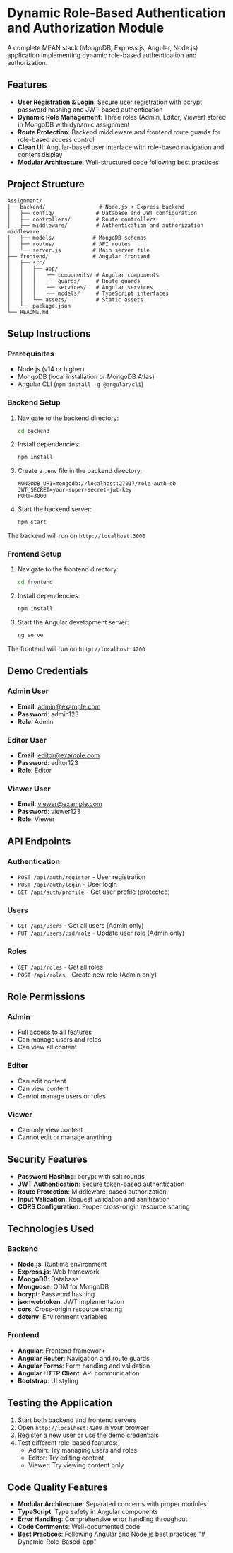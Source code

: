 # Dynamic Role-Based Authentication and Authorization Module

A complete MEAN stack (MongoDB, Express.js, Angular, Node.js) application implementing dynamic role-based authentication and authorization.

## Features

- **User Registration & Login**: Secure user registration with bcrypt password hashing and JWT-based authentication
- **Dynamic Role Management**: Three roles (Admin, Editor, Viewer) stored in MongoDB with dynamic assignment
- **Route Protection**: Backend middleware and frontend route guards for role-based access control
- **Clean UI**: Angular-based user interface with role-based navigation and content display
- **Modular Architecture**: Well-structured code following best practices

## Project Structure

```
Assignment/
├── backend/                 # Node.js + Express backend
│   ├── config/             # Database and JWT configuration
│   ├── controllers/        # Route controllers
│   ├── middleware/         # Authentication and authorization middleware
│   ├── models/            # MongoDB schemas
│   ├── routes/            # API routes
│   └── server.js          # Main server file
├── frontend/              # Angular frontend
│   ├── src/
│   │   ├── app/
│   │   │   ├── components/ # Angular components
│   │   │   ├── guards/     # Route guards
│   │   │   ├── services/   # Angular services
│   │   │   └── models/     # TypeScript interfaces
│   │   └── assets/         # Static assets
│   └── package.json
└── README.md
```

## Setup Instructions

### Prerequisites

- Node.js (v14 or higher)
- MongoDB (local installation or MongoDB Atlas)
- Angular CLI (`npm install -g @angular/cli`)

### Backend Setup

1. Navigate to the backend directory:
   ```bash
   cd backend
   ```

2. Install dependencies:
   ```bash
   npm install
   ```

3. Create a `.env` file in the backend directory:
   ```
   MONGODB_URI=mongodb://localhost:27017/role-auth-db
   JWT_SECRET=your-super-secret-jwt-key
   PORT=3000
   ```

4. Start the backend server:
   ```bash
   npm start
   ```

The backend will run on `http://localhost:3000`

### Frontend Setup

1. Navigate to the frontend directory:
   ```bash
   cd frontend
   ```

2. Install dependencies:
   ```bash
   npm install
   ```

3. Start the Angular development server:
   ```bash
   ng serve
   ```

The frontend will run on `http://localhost:4200`

## Demo Credentials

### Admin User
- **Email**: admin@example.com
- **Password**: admin123
- **Role**: Admin

### Editor User
- **Email**: editor@example.com
- **Password**: editor123
- **Role**: Editor

### Viewer User
- **Email**: viewer@example.com
- **Password**: viewer123
- **Role**: Viewer

## API Endpoints

### Authentication
- `POST /api/auth/register` - User registration
- `POST /api/auth/login` - User login
- `GET /api/auth/profile` - Get user profile (protected)

### Users
- `GET /api/users` - Get all users (Admin only)
- `PUT /api/users/:id/role` - Update user role (Admin only)

### Roles
- `GET /api/roles` - Get all roles
- `POST /api/roles` - Create new role (Admin only)

## Role Permissions

### Admin
- Full access to all features
- Can manage users and roles
- Can view all content

### Editor
- Can edit content
- Can view content
- Cannot manage users or roles

### Viewer
- Can only view content
- Cannot edit or manage anything

## Security Features

- **Password Hashing**: bcrypt with salt rounds
- **JWT Authentication**: Secure token-based authentication
- **Route Protection**: Middleware-based authorization
- **Input Validation**: Request validation and sanitization
- **CORS Configuration**: Proper cross-origin resource sharing

## Technologies Used

### Backend
- **Node.js**: Runtime environment
- **Express.js**: Web framework
- **MongoDB**: Database
- **Mongoose**: ODM for MongoDB
- **bcrypt**: Password hashing
- **jsonwebtoken**: JWT implementation
- **cors**: Cross-origin resource sharing
- **dotenv**: Environment variables

### Frontend
- **Angular**: Frontend framework
- **Angular Router**: Navigation and route guards
- **Angular Forms**: Form handling and validation
- **Angular HTTP Client**: API communication
- **Bootstrap**: UI styling

## Testing the Application

1. Start both backend and frontend servers
2. Open `http://localhost:4200` in your browser
3. Register a new user or use the demo credentials
4. Test different role-based features:
   - Admin: Try managing users and roles
   - Editor: Try editing content
   - Viewer: Try viewing content only

## Code Quality Features

- **Modular Architecture**: Separated concerns with proper modules
- **TypeScript**: Type safety in Angular components
- **Error Handling**: Comprehensive error handling throughout
- **Code Comments**: Well-documented code
- **Best Practices**: Following Angular and Node.js best practices "# Dynamic-Role-Based-app" 
